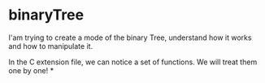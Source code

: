 # binaryTree
I'am trying to create a mode of the binary Tree, understand how it works and how to manipulate it.


In the C extension file, we can notice a set of functions. We will treat them one by one!
  * 

